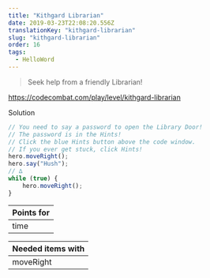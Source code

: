 ```yaml
---
title: "Kithgard Librarian"
date: 2019-03-23T22:08:20.556Z
translationKey: "kithgard-librarian"
slug: "kithgard-librarian"
order: 16
tags:
  - HelloWord
---
```


> Seek help from a friendly Librarian!

https://codecombat.com/play/level/kithgard-librarian

Solution

```javascript
// You need to say a password to open the Library Door!
// The password is in the Hints!
// Click the blue Hints button above the code window.
// If you ever get stuck, click Hints!
hero.moveRight();
hero.say("Hush");
// ∆
while (true) {
    hero.moveRight();
}

```

Points for |
--- |
time |

Needed items with |
--- |
moveRight |


